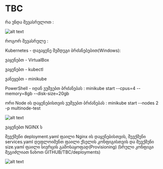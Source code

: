 # TBC
რა უნდა შევასრულოთ : 

![alt text](https://s3.eu-west-1.amazonaws.com/by.bucket-exadel/tbc.png)


როგორ შევასრულე :

 Kubernetes - დავაყენე შემდეგი ბრძანებებით(Windows):

  ვაყენებთ - VirtualBox
  
  ვაყენებთ - kubectl
  
  ვანეყებთ - minikube
  
  PowerShell - იდან ვუშვებთ ბრძანებას : minikube start --cpus=4 --memory=8gb --disk-size=20gb
  
  ორი Node ის დაყენებისთვის ვუშვებთ ბრძანებას : minikube start --nodes 2 -p multinode-test
  
  ![alt text](https://s3.eu-west-1.amazonaws.com/by.bucket-exadel/nodes.JPG)
  
  
ვაყენებთ NGINX ს 

შევქმენი deployment.yaml ფაილი Nginx ის დაყენებისთვის, შევქმენი services.yaml დეფლოიმენთ ფაილი ქსელის კონფიგისთვის და შევქმენი size.yaml ფაილი სივრცის გამოსაყოფად(Provisioning) (სრული კონფიგი შეგიძლიათ ნახოთ GITHUB/TBC/deployments) 

![alt text](https://s3.eu-west-1.amazonaws.com/by.bucket-exadel/deployments.JPG)


